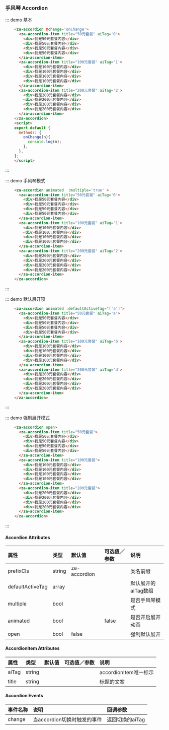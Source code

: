 <script>
export default {
  data() {
    return {
      active: [0],
    }
  },
  created() {
    setTimeout(() => {
        this.active = [1];
    }, 2000);
  },
  methods: {
    onChange(n){
      console.log(n);
    },
  },
};
</script>

### 手风琴 Accordion

::: demo 基本
```html
    <za-accordion @change='onChange'>
      <za-accordion-item title="50元套餐" aiTag='0'>
        <div>我是50元套餐内容</div>
        <div>我是50元套餐内容</div>
        <div>我是50元套餐内容</div>
        <div>我是50元套餐内容</div>
      </za-accordion-item>
      <za-accordion-item title="100元套餐" aiTag='1'>
        <div>我是100元套餐内容</div>
        <div>我是100元套餐内容</div>
        <div>我是100元套餐内容</div>
        <div>我是100元套餐内容</div>
      </za-accordion-item>
      <za-accordion-item title="200元套餐" aiTag='2'>
        <div>我是200元套餐内容</div>
        <div>我是200元套餐内容</div>
        <div>我是200元套餐内容</div>
        <div>我是200元套餐内容</div>
      </za-accordion-item>
    </za-accordion>
    <script>
    export default {
      methods: {
        onChange(n){
          console.log(n);
        },
      },
    };
    </script>
```
:::

::: demo 手风琴模式
```html
    <za-accordion animated  :multiple='true' >
      <za-accordion-item title="50元套餐" aiTag='0'>
        <div>我是50元套餐内容</div>
        <div>我是50元套餐内容</div>
        <div>我是50元套餐内容</div>
        <div>我是50元套餐内容</div>
      </za-accordion-item>
      <za-accordion-item title="100元套餐" aiTag='1'>
        <div>我是100元套餐内容</div>
        <div>我是100元套餐内容</div>
        <div>我是100元套餐内容</div>
        <div>我是100元套餐内容</div>
      </za-accordion-item>
      <za-accordion-item title="200元套餐" aiTag='2'>
        <div>我是200元套餐内容</div>
        <div>我是200元套餐内容</div>
        <div>我是200元套餐内容</div>
        <div>我是200元套餐内容</div>
      </za-accordion-item>
    </za-accordion>
```
:::

::: demo 默认展开项
```html
    <za-accordion animated :defaultActiveTag="['a']">
      <za-accordion-item title="50元套餐" aiTag='a'>
        <div>我是50元套餐内容</div>
        <div>我是50元套餐内容</div>
        <div>我是50元套餐内容</div>
        <div>我是50元套餐内容</div>
      </za-accordion-item>
      <za-accordion-item title="100元套餐" aiTag='b'>
        <div>我是100元套餐内容</div>
        <div>我是100元套餐内容</div>
        <div>我是100元套餐内容</div>
        <div>我是100元套餐内容</div>
      </za-accordion-item>
      <za-accordion-item title="200元套餐" aiTag='d'>
        <div>我是200元套餐内容</div>
        <div>我是200元套餐内容</div>
        <div>我是200元套餐内容</div>
        <div>我是200元套餐内容</div>
      </za-accordion-item>
    </za-accordion>
```
:::

::: demo 强制展开模式
```html
    <za-accordion open>
      <za-accordion-item title="50元套餐">
        <div>我是50元套餐内容</div>
        <div>我是50元套餐内容</div>
        <div>我是50元套餐内容</div>
        <div>我是50元套餐内容</div>
      </za-accordion-item>
      <za-accordion-item title="100元套餐">
        <div>我是100元套餐内容</div>
        <div>我是100元套餐内容</div>
        <div>我是100元套餐内容</div>
        <div>我是100元套餐内容</div>
      </za-accordion-item>
      <za-accordion-item title="200元套餐">
        <div>我是200元套餐内容</div>
        <div>我是200元套餐内容</div>
        <div>我是200元套餐内容</div>
        <div>我是200元套餐内容</div>
      </za-accordion-item>
    </za-accordion>
```
:::


#### Accordion Attributes

| 属性 | 类型 | 默认值 | 可选值／参数 | 说明 |
| :--- | :--- | :--- | :--- | :--- |
| prefixCls | string | za-accordion | | 类名前缀 |
| defaultActiveTag | array | |  | 默认展开的aiTag数组 |
| multiple | bool | |  | 是否手风琴模式 |
| animated | bool | | false | 是否开启展开动画 |
| open | bool | false | | 强制默认展开 |

#### AccordionItem Attributes

| 属性 | 类型 | 默认值 | 可选值／参数 | 说明 |
| :--- | :--- | :--- | :--- | :--- |
| aiTag | string |  | | accordionItem唯一标示 |
| title | string |  |  | 标题的文案 |

#### Accordion Events
| 事件名称 | 说明 | 回调参数 |
| :--- | :--- | :--- |
| change | 当accordion切换时触发的事件 | 返回切换的aiTag |